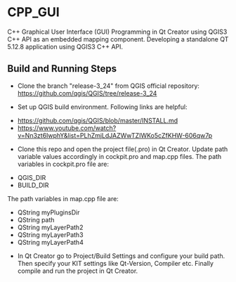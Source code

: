 # CPP_GUI
C++ Graphical User Interface (GUI) Programming in Qt Creator using QGIS3 C++ API as an embedded mapping component. 
Developing a standalone QT 5.12.8 application using QGIS3 C++ API.

## Build and Running Steps
* Clone the branch "release-3_24" from QGIS official repository:
https://github.com/qgis/QGIS/tree/release-3_24

* Set up QGIS build environment. Following links are helpful:
- https://github.com/qgis/QGIS/blob/master/INSTALL.md
- https://www.youtube.com/watch?v=Nn3zt6IwphY&list=PLhZmjLdJAZWwTZIWKo5cZfKHW-606qw7p

* Clone this repo and open the project file(.pro) in Qt Creator. Update path variable values accordingly in cockpit.pro and map.cpp files. 
The path variables in cockpit.pro file are:
- QGIS_DIR 
- BUILD_DIR

The path variables in map.cpp file are:
- QString myPluginsDir
- QString path
- QString myLayerPath2
- QString myLayerPath3
- QString myLayerPath4 

* In Qt Creator go to Project/Build Settings and configure your build path. Then specify your KIT settings like Qt-Version, Compiler etc. 
Finally compile and run the project in Qt Creator. 
